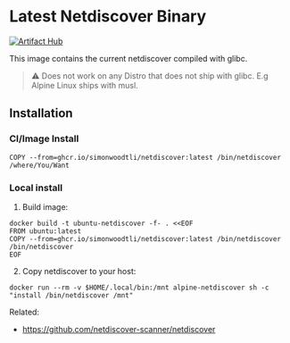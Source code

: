 # Latest Netdiscover Binary

[![Artifact Hub](https://img.shields.io/endpoint?url=https://artifacthub.io/badge/repository/netdiscover)](https://artifacthub.io/packages/search?repo=netdiscover)

This image contains the current netdiscover compiled with glibc. 

> ⚠️  Does not work on any Distro that does not ship with glibc. E.g
Alpine Linux ships with musl.

## Installation

### CI/Image Install

```
COPY --from=ghcr.io/simonwoodtli/netdiscover:latest /bin/netdiscover /where/You/Want
```

### Local install

1. Build image: 

```
docker build -t ubuntu-netdiscover -f- . <<EOF
FROM ubuntu:latest
COPY --from=ghcr.io/simonwoodtli/netdiscover:latest /bin/netdiscover /bin/netdiscover
EOF
```

2. Copy netdiscover to your host: 

```
docker run --rm -v $HOME/.local/bin:/mnt alpine-netdiscover sh -c "install /bin/netdiscover /mnt"
```

Related:

* https://github.com/netdiscover-scanner/netdiscover 

